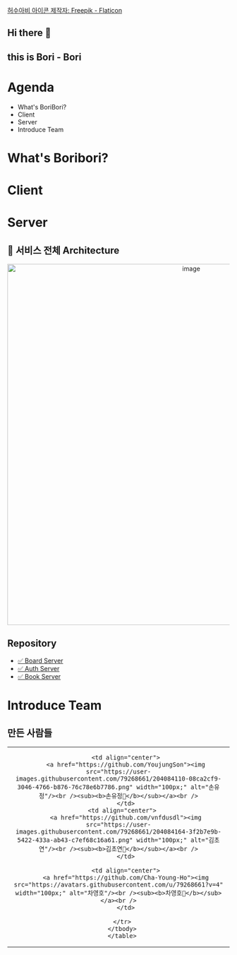<a href="https://www.flaticon.com/kr/free-icons/" title="허수아비 아이콘">허수아비 아이콘  제작자: Freepik - Flaticon</a>
## Hi there 👋

## this is Bori - Bori

# Agenda

* What's BoriBori?
* Client
* Server
* Introduce Team

# What's Boribori?

# Client

# Server

## 🌼 서비스 전체 Architecture


<div style="text-align : center;">
<img width="818" alt="image" src="https://user-images.githubusercontent.com/79268661/204082477-54a5e87c-3fcc-44ad-9bfb-54d978da9938.png">
</div>

## Repository

* [✅ Board Server](https://github.com/Bori-Bori/board-server/wiki)
* [✅ Auth Server](https://github.com/Bori-Bori/auth-server/wiki)
* [✅ Book Server](https://github.com/Bori-Bori/book-server/wiki)

# Introduce Team



## 만든 사람들
<table>
  <tbody>
    <tr>
      <td align="center">
        
        <td align="center">
        <a href="https://github.com/YoujungSon"><img src="https://user-images.githubusercontent.com/79268661/204084110-08ca2cf9-3046-4766-b876-76c78e6b7786.png" width="100px;" alt="손유정"/><br /><sub><b>손유정📱</b></sub></a><br />
        </td>
      <td align="center">
        <a href="https://github.com/vnfdusdl"><img src="https://user-images.githubusercontent.com/79268661/204084164-3f2b7e9b-5422-433a-ab43-c7ef68c16a61.png" width="100px;" alt="김초연"/><br /><sub><b>김초연📱</b></sub></a><br />
        </td>
      
        <td align="center">
        <a href="https://github.com/Cha-Young-Ho"><img src="https://avatars.githubusercontent.com/u/79268661?v=4" width="100px;" alt="차영호"/><br /><sub><b>차영호📱</b></sub></a><br />
        </td>
        
      </tr>
      </tbody>
      </table>


